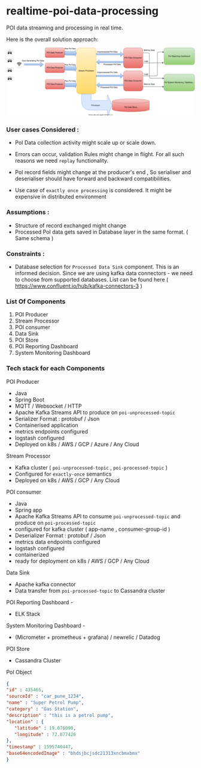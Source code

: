 # realtime-poi-data-processing
POI data streaming and processing in real time.

Here is the overall solution approach:

![Alt text](./docs/overview.svg)


### User cases Considered :

- PoI Data collection activity might scale up or scale down. 

- Errors can occur, validation Rules might change in flight. 
For all such reasons we need `replay` functionality.

- PoI record fields might change at the producer's end ,
So serialiser and deserialiser should have forward and backward compatibilities.

- Use case of `exactly once processing` is considered. It might be expensive in distributed environment 

### Assumptions :
- Structure of record exchanged might change 
- Processed PoI data gets saved in Database layer in the same format. ( Same schema )

### Constraints :
- Database selection for  `Processed Data Sink` component. This is an informed decision.
Since we are using kafka data connectors - we need to choose from supported databases.
List can be found here ( https://www.confluent.io/hub/kafka-connectors-3 )


### List Of Components
1. POI Producer 
2. Stream Processor
3. POI consumer
4. Data Sink
5. POI Store
6. POI Reporting Dashboard
7. System Monitoring Dashboard

### Tech stack for each Components
 POI Producer 
- Java 
- Spring Boot 
- MQTT / Websocket / HTTP 
- Apache Kafka Streams API to produce on `poi-unprocessed-topic` 
- Serializer Format : protobuf / Json  
- Containerised application
- metrics endpoints configured 
- logstash configured 
- Deployed on k8s / AWS / GCP / Azure / Any Cloud


Stream Processor 
- Kafka cluster (  `poi-unprocessed-topic` ,  `poi-processed-topic` )
- Configured for `exactly-once` semantics
- Deployed on k8s / AWS / GCP / Any Cloud


POI consumer
- Java
- Spring app 
- Apache Kafka Streams API  to consume `poi-unprocessed-topic` and produce on `poi-processed-topic`
- configured for kafka cluster ( app-name , consumer-group-id )
- Deserializer Format : protobuf / Json  
- metrics data endpoints configured 
- logstash configured 
- containerized 
- ready for deployment on k8s / AWS / GCP / Any Cloud



Data Sink 
- Apache kafka connector 
- Data transfer from `poi-processed-topic` to Cassandra cluster 


POI Reporting Dashboard - 
- ELK Stack

System Monitoring Dashboard -
- (Micrometer + prometheus + grafana) / newrelic / Datadog 


POI Store 
- Cassandra Cluster 

PoI Object
````json
{
"id" : 435465,
"sourceId" : "car_pune_1234",
"name" : "Super Petrol Pump",
"category" : "Gas Station",
"description" : "this is a petrol pump",
"location" : {
   "latitude" : 19.076090,
   "longitude" : 72.877426
},
"timestamp" : 1595740447,
"base64encodedImage" : "bhdsjbcjsdc21313xncbmxbmx"
}
